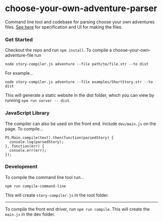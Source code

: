 # choose-your-own-adventure-parser

Command line tool and codebase for parsing choose your own adventures files. [See here](https://github.com/dgendill/choose-your-own-adventure-maker) for specification and UI for making the files.

### Get Started

Checkout the repo and run `npm install`. To compile a choose-your-own-adventure-file run

```
node story-compiler.js adventure --file path/to/file.str --to dist
```

For example...

```
node story-compiler.js adventure --file examples/ShortStory.str --to dist
```

This will generate a static website in the dist folder, which you can view by running `npm run server -- dist`.

### JavaScript Library

The compiler can also be used on the front end. Include `dev/main.js` on the page.  To compile...

```
PS.Main.compile(text).then(function(parsedStory) {
  console.log(parsedStory);
}, function(err) {
  console.err(err);
});
```

### Development

To compile the command line tool run...

```
npm run compile-command-line
```

This will create `story-compiler.js` in the root folder.

---

To compile the front end driver, run `npm run compile`.  This will create the `main.js` in the dev folder.